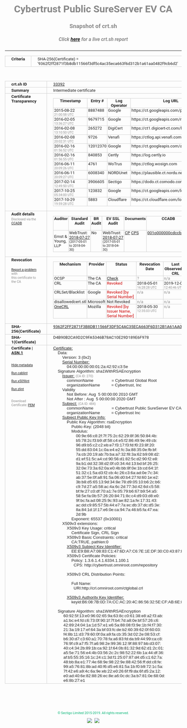 # Cybertrust Public SureServer EV CA
### Snapshot of crt.sh
##### Click [here](https://crt.sh/?q=9362F2FF2871F3B8DB11566F3DF5C4AC35ECA663F6D312B1A61AA0482F9CB6D2) for a live crt.sh report

---
<!DOCTYPE HTML PUBLIC "-//W3C//DTD HTML 4.0 Transitional//EN">
<HTML>
<HEAD>
  <META http-equiv="Content-Type" content="text/html; charset=UTF-8">
  <TITLE>crt.sh | 9362f2ff2871f3b8db11566f3df5c4ac35eca663f6d312b1a61aa0482f9cb6d2</TITLE>
  <META name="description" content="Free CT Log Certificate Search Tool from Sectigo (formerly Comodo CA)">
  <META name="keywords" content="crt.sh, CT, Certificate Transparency, Certificate Search, SSL Certificate, Sectigo, Comodo CA">
  <LINK href="//fonts.googleapis.com/css?family=Roboto+Mono|Roboto:400,400i,700,700i" rel="stylesheet">
  <STYLE type="text/css">
    a {
      white-space: nowrap;
    }
    body {
      color: #888888;
      font: 12pt Roboto, sans-serif;
      padding-top: 10px;
      text-align: center
    }
    form {
      margin: 0px
    }
    span {
      border-radius: 10px
    }
    span.heading {
      color: #888888;
      font: 12pt Roboto, sans-serif
    }
    span.title {
      background-color: #00B373;
      color: #FFFFFF;
      font: bold 18pt Roboto, sans-serif;
      padding: 0px 5px
    }
    span.text {
      color: #888888;
      font: 10pt Roboto, sans-serif
    }
    span.whiteongrey {
      background-color: #D9D9D6;
      color: #FFFFFF;
      font: bold 18pt Roboto, sans-serif;
      padding: 0px 5px
    }
    table {
      border-collapse: collapse;
      color: #222222;
      font: 10pt Roboto, sans-serif;
      margin-left: auto;
      margin-right: auto
    }
    table.options {
      border: none;
      margin-left: 10px
    }
    td, th {
      border: 1px solid #CCCCCC;
      padding: 0px 2px;
      text-align: left;
      vertical-align: top
    }
    td.outer, th.outer {
      border: 1px solid #CCCCCC;
      padding: 2px 20px;
      text-align: left
    }
    th.heading {
      color: #888888;
      font: bold italic 12pt Roboto, sans-serif;
      padding: 20px 0px 0px;
      text-align: center
    }
    th.options, td.options {
      border: none;
      vertical-align: middle
    }
    td.text {
      font: 10pt "Roboto Mono", sans-serif;
      padding: 2px 20px
    }
    td.heading {
      border: none;
      color: #888888;
      font: 12pt Roboto, sans-serif;
      padding-top: 20px;
      text-align: center
    }
    table.lint td, th {
      text-align: center
    }
    .button {
      background-color: #00B373;
      border-radius: 10px;
      color: #FFFFFF;
      font: bold 13pt Roboto, sans-serif
    }
    .copyright {
      font: 8pt Roboto, sans-serif;
      color: #00B373
    }
    .input {
      border: 1px solid #888888;
      font-weight: bold;
      text-align: center
    }
    .small {
      font: 8pt Roboto, sans-serif;
      color: #888888
    }
    .error {
      background-color: #FFDFDF;
      color: #CC0000;
      font-weight: bold
    }
    .fatal {
      background-color: #0000AA;
      color: #FFFFFF;
      font-weight: bold
    }
    .notice {
      background-color: #FFFFDF;
      color: #606000
    }
    .warning {
      background-color: #FFEFDF;
      color: #DF6000
    }
  </STYLE>
</HEAD>
<BODY>

<TABLE>
  <TR>
    <TH class="outer">Criteria</TH>
    <TD class="outer">SHA-256(Certificate) = '9362f2ff2871f3b8db11566f3df5c4ac35eca663f6d312b1a61aa0482f9cb6d2'</TD>
  </TR>
</TABLE>
<BR>
<TABLE>
  <TR>
    <TH class="outer">crt.sh ID</TH>
    <TD class="outer"><A href="?id=33392">33392</A></TD>
  </TR>
  <TR>
    <TH class="outer">Summary</TH>
    <TD class="outer">Intermediate certificate</TD>
  </TR>
  <TR>
    <TH class="outer">Certificate<BR>Transparency</TH>
    <TD class="outer">
<TABLE class="options" style="margin-left:0px">
  <TR>
    <TH>Timestamp</TH>
    <TH>Entry #</TH>
    <TH>Log Operator</TH>
    <TH>Log URL</TH>
  </TR>
  <TR>
    <TD>2015-08-22&nbsp; <FONT class="small">21:00:58 UTC</FONT></TD>
    <TD>8887488</TD>
    <TD>Google</TD>
    <TD>https://ct.googleapis.com/pilot</TD>
  </TR>
  <TR>
    <TD>2016-02-05&nbsp; <FONT class="small">13:36:27 UTC</FONT></TD>
    <TD>9679715</TD>
    <TD>Google</TD>
    <TD>https://ct.googleapis.com/rocketeer</TD>
  </TR>
  <TR>
    <TD>2016-02-08&nbsp; <FONT class="small">13:10:50 UTC</FONT></TD>
    <TD>265272</TD>
    <TD>DigiCert</TD>
    <TD>https://ct1.digicert-ct.com/log</TD>
  </TR>
  <TR>
    <TD>2016-02-08&nbsp; <FONT class="small">20:02:31 UTC</FONT></TD>
    <TD>9726</TD>
    <TD>Venafi</TD>
    <TD>https://ctlog.api.venafi.com</TD>
  </TR>
  <TR>
    <TD>2016-02-16&nbsp; <FONT class="small">01:56:52 UTC</FONT></TD>
    <TD>12012370</TD>
    <TD>Google</TD>
    <TD>https://ct.googleapis.com/aviator</TD>
  </TR>
  <TR>
    <TD>2016-02-16&nbsp; <FONT class="small">01:56:55 UTC</FONT></TD>
    <TD>840853</TD>
    <TD>Certly</TD>
    <TD>https://log.certly.io</TD>
  </TR>
  <TR>
    <TD>2016-06-11&nbsp; <FONT class="small">20:09:26 UTC</FONT></TD>
    <TD>4761</TD>
    <TD>WoTrus</TD>
    <TD>https://ctlog.wosign.com</TD>
  </TR>
  <TR>
    <TD>2016-06-11&nbsp; <FONT class="small">20:09:27 UTC</FONT></TD>
    <TD>6008340</TD>
    <TD>NORDUnet</TD>
    <TD>https://plausible.ct.nordu.net</TD>
  </TR>
  <TR>
    <TD>2017-02-14&nbsp; <FONT class="small">12:49:50 UTC</FONT></TD>
    <TD>3906605</TD>
    <TD>Sectigo</TD>
    <TD>https://dodo.ct.comodo.com</TD>
  </TR>
  <TR>
    <TD>2017-10-25&nbsp; <FONT class="small">05:34:00 UTC</FONT></TD>
    <TD>123832</TD>
    <TD>Google</TD>
    <TD>https://ct.googleapis.com/logs/argon2020</TD>
  </TR>
  <TR>
    <TD>2017-10-29&nbsp; <FONT class="small">19:59:28 UTC</FONT></TD>
    <TD>5883</TD>
    <TD>Cloudflare</TD>
    <TD>https://ct.cloudflare.com/logs/nimbus2020</TD>
  </TR>
</TABLE>
    </TD>
  </TR>
  <TR>
    <TH class="outer">Audit details<BR>
      <DIV class="small" style="padding-top:3px">Disclosed via the
        <A href="//ccadb-public.secure.force.com/mozilla/PublicAllIntermediateCerts" target="_blank">CCADB</A></DIV>
    </TH>
    <TD class="outer">
<TABLE class="options" style="margin-left:0px">
  <TR>
    <TH>Auditor</TH>
    <TH>Standard Audit</TH>
    <TH>BR Audit</TH>
    <TH>EV SSL Audit</TH>
    <TH>Documents</TH>
    <TH>CCADB</TH>
    <TH>Root Owner / Certificate</TH>
  </TR>
  <TR>
    <TD style="vertical-align:middle">Ernst & Young, LLP</TD>
    <TD>WebTrust:
      <A href="https://bug1479561.bmoattachments.org/attachment.cgi?id=8996060" target="_blank">2018-07-27</A>
      <BR><FONT style="font-size:8pt">(2017-05-01 to 2018-04-30)</FONT></TD>
    <TD>No    <TD>WebTrust:
      <A href="https://bug1479561.bmoattachments.org/attachment.cgi?id=8996061" target="_blank">2018-07-27</A>
      <BR><FONT style="font-size:8pt">(2017-05-01 to 2018-04-30)</FONT></TD>
    <TD>
      <A href="https://secure.omniroot.com/repository/" target="blank">CP</A>
      <A href="https://secure.omniroot.com/repository/" target="blank">CPS</A>
    </TD>
    <TD><A href="//ccadb.force.com/001o000000cdccbAAA" target="_blank">001o000000cdccbAAA</A></TD>
    <TD><A href="/?id=60565">DigiCert</A></TD>
  </TR>
</TABLE>
    </TD>
  </TR>
  <TR>
    <TH class="outer">Revocation<BR><BR>
      <DIV class="small" style="padding-top:3px"><A href="?id=33392&opt=problemreporting">Report a problem</A> with<BR>this certificate to the CA</DIV></TH>
    <TD class="outer">
      <TABLE class="options" style="margin-left:0px">
        <TR>
          <TH>Mechanism</TH>
          <TH>Provider</TH>
          <TH>Status</TH>
          <TH>Revocation Date</TH>
          <TH>Last Observed in CRL</TH>
          <TH>Last Checked <SPAN style="color:#CC0000;vertical-align:middle;font-size:70%;font-weight:normal">(Error)</SPAN></TH>
        </TR>
        <TR>
          <TD>OCSP</TD>
          <TD>The CA</TD>
          <TD><A href="?id=33392&opt=ocsp">Check</A></TD>
          <TD><SPAN style="color:#888888">?</SPAN></TD>
          <TD><SPAN style="color:#888888">n/a</SPAN></TD>
          <TD><SPAN style="color:#888888">?</SPAN></TD>
        </TR>
        <TR>
          <TD>CRL</TD>
          <TD>The CA</TD>
          <TD><SPAN style="color:#CC0000">Revoked</SPAN></TD><TD>2018-05-01&nbsp; <FONT class="small">16:28:28 UTC</FONT></TD><TD>2019-12-03&nbsp; <FONT class="small">12:40:46 UTC</FONT></TD><TD>2019-12-04&nbsp; <FONT class="small">17:06:55 UTC</FONT></TD>
        </TR>
        <TR>
          <TD>CRLSet/Blacklist</TD>
          <TD>Google</TD>
          <TD><SPAN style="color:#CC0000">Revoked [by Serial Number]</SPAN></TD>
          <TD><SPAN style="color:#888888">n/a</SPAN></TD>
          <TD><SPAN style="color:#888888">n/a</SPAN></TD>
          <TD><SPAN style="color:#888888">n/a</SPAN></TD>
        </TR>
        <TR>
          <TD>disallowedcert.stl</TD>
          <TD>Microsoft</TD>
          <TD>Not Revoked</TD>
          <TD><SPAN style="color:#888888">n/a</SPAN></TD>
          <TD><SPAN style="color:#888888">n/a</SPAN></TD>
          <TD><SPAN style="color:#888888">n/a</SPAN></TD>
        </TR>
        <TR>
          <TD><A href="/mozilla-onecrl" target="_blank">OneCRL</A></TD>
          <TD>Mozilla</TD>
          <TD><SPAN style="color:#CC0000">Revoked [by Issuer Name, Serial Number]</SPAN></TD><TD>2018-05-30&nbsp; <FONT class="small">12:35:03 UTC</FONT></TD>
          <TD><SPAN style="color:#888888">n/a</SPAN></TD>
          <TD><SPAN style="color:#888888">n/a</SPAN></TD>
        </TR>
      </TABLE>
    </TD>
  </TR>
  <TR>
    <TH class="outer">SHA-256(Certificate)</TH>
    <TD class="outer"><A href="//censys.io/certificates/9362f2ff2871f3b8db11566f3df5c4ac35eca663f6d312b1a61aa0482f9cb6d2">9362F2FF2871F3B8DB11566F3DF5C4AC35ECA663F6D312B1A61AA0482F9CB6D2</A></TD>
  </TR>
  <TR>
    <TH class="outer">SHA-1(Certificate)</TH>
    <TD class="outer">D4B90B2CA9D2C9FA5346B78AC10E29D189E6F978</TD>
  </TR>
  <TR>
    <TH class="outer">Certificate | <A href="?asn1=33392">ASN.1</A>
      <SPAN class="small"><BR>
      <BR><BR><A href="?id=33392&opt=nometadata">Hide metadata</A>
      <BR><BR><A href="?id=33392&opt=cablint">Run cablint</A>
      <BR><BR><A href="?id=33392&opt=x509lint">Run x509lint</A>
      <BR><BR><A href="?id=33392&opt=zlint">Run zlint</A>
      <BR><BR><BR>Download Certificate: <A href="?d=33392">PEM</A>
      </SPAN>
    </TH>
    <TD class="text"><A href="?d=33392">Certificate:</A><BR>&nbsp;&nbsp;&nbsp;&nbsp;Data:<BR>&nbsp;&nbsp;&nbsp;&nbsp;&nbsp;&nbsp;&nbsp;&nbsp;Version:&nbsp;3&nbsp;(0x2)<BR>&nbsp;&nbsp;&nbsp;&nbsp;&nbsp;&nbsp;&nbsp;&nbsp;<A href="?serial=0400000000012a4292c35e">Serial&nbsp;Number:</A><BR>&nbsp;&nbsp;&nbsp;&nbsp;&nbsp;&nbsp;&nbsp;&nbsp;&nbsp;&nbsp;&nbsp;&nbsp;04:00:00:00:00:01:2a:42:92:c3:5e<BR>&nbsp;&nbsp;&nbsp;&nbsp;Signature&nbsp;Algorithm:&nbsp;sha1WithRSAEncryption<BR>&nbsp;&nbsp;&nbsp;&nbsp;&nbsp;&nbsp;&nbsp;&nbsp;<A href="?caid=270">Issuer:</A> <SPAN class="small">(CA ID: 270)</SPAN><BR>&nbsp;&nbsp;&nbsp;&nbsp;&nbsp;&nbsp;&nbsp;&nbsp;&nbsp;&nbsp;&nbsp;&nbsp;commonName&nbsp;&nbsp;&nbsp;&nbsp;&nbsp;&nbsp;&nbsp;&nbsp;&nbsp;&nbsp;&nbsp;&nbsp;&nbsp;&nbsp;&nbsp;&nbsp;=&nbsp;Cybertrust&nbsp;Global&nbsp;Root<BR>&nbsp;&nbsp;&nbsp;&nbsp;&nbsp;&nbsp;&nbsp;&nbsp;&nbsp;&nbsp;&nbsp;&nbsp;organizationName&nbsp;&nbsp;&nbsp;&nbsp;&nbsp;&nbsp;&nbsp;&nbsp;&nbsp;&nbsp;=&nbsp;Cybertrust,&nbsp;Inc<BR>&nbsp;&nbsp;&nbsp;&nbsp;&nbsp;&nbsp;&nbsp;&nbsp;Validity<BR>&nbsp;&nbsp;&nbsp;&nbsp;&nbsp;&nbsp;&nbsp;&nbsp;&nbsp;&nbsp;&nbsp;&nbsp;Not&nbsp;Before:&nbsp;Aug&nbsp;&nbsp;5&nbsp;00:00:00&nbsp;2010&nbsp;GMT<BR>&nbsp;&nbsp;&nbsp;&nbsp;&nbsp;&nbsp;&nbsp;&nbsp;&nbsp;&nbsp;&nbsp;&nbsp;Not&nbsp;After&nbsp;:&nbsp;Aug&nbsp;&nbsp;5&nbsp;00:00:00&nbsp;2020&nbsp;GMT<BR>&nbsp;&nbsp;&nbsp;&nbsp;&nbsp;&nbsp;&nbsp;&nbsp;<A href="?caid=484">Subject:</A> <SPAN class="small">(CA ID: 484)</SPAN><BR>&nbsp;&nbsp;&nbsp;&nbsp;&nbsp;&nbsp;&nbsp;&nbsp;&nbsp;&nbsp;&nbsp;&nbsp;commonName&nbsp;&nbsp;&nbsp;&nbsp;&nbsp;&nbsp;&nbsp;&nbsp;&nbsp;&nbsp;&nbsp;&nbsp;&nbsp;&nbsp;&nbsp;&nbsp;=&nbsp;Cybertrust&nbsp;Public&nbsp;SureServer&nbsp;EV&nbsp;CA<BR>&nbsp;&nbsp;&nbsp;&nbsp;&nbsp;&nbsp;&nbsp;&nbsp;&nbsp;&nbsp;&nbsp;&nbsp;organizationName&nbsp;&nbsp;&nbsp;&nbsp;&nbsp;&nbsp;&nbsp;&nbsp;&nbsp;&nbsp;=&nbsp;Cybertrust&nbsp;Inc<BR>&nbsp;&nbsp;&nbsp;&nbsp;&nbsp;&nbsp;&nbsp;&nbsp;<A href="?spkisha256=09451613534eb3495e503782f9c3951e57785f9bd95bd4756f594426e40fbdff">Subject&nbsp;Public&nbsp;Key&nbsp;Info:</A><BR>&nbsp;&nbsp;&nbsp;&nbsp;&nbsp;&nbsp;&nbsp;&nbsp;&nbsp;&nbsp;&nbsp;&nbsp;Public&nbsp;Key&nbsp;Algorithm:&nbsp;rsaEncryption<BR>&nbsp;&nbsp;&nbsp;&nbsp;&nbsp;&nbsp;&nbsp;&nbsp;&nbsp;&nbsp;&nbsp;&nbsp;&nbsp;&nbsp;&nbsp;&nbsp;Public-Key:&nbsp;(2048&nbsp;bit)<BR>&nbsp;&nbsp;&nbsp;&nbsp;&nbsp;&nbsp;&nbsp;&nbsp;&nbsp;&nbsp;&nbsp;&nbsp;&nbsp;&nbsp;&nbsp;&nbsp;Modulus:<BR>&nbsp;&nbsp;&nbsp;&nbsp;&nbsp;&nbsp;&nbsp;&nbsp;&nbsp;&nbsp;&nbsp;&nbsp;&nbsp;&nbsp;&nbsp;&nbsp;&nbsp;&nbsp;&nbsp;&nbsp;00:9e:66:c8:2f:7f:75:2c:62:29:8f:36:50:84:4b:<BR>&nbsp;&nbsp;&nbsp;&nbsp;&nbsp;&nbsp;&nbsp;&nbsp;&nbsp;&nbsp;&nbsp;&nbsp;&nbsp;&nbsp;&nbsp;&nbsp;&nbsp;&nbsp;&nbsp;&nbsp;b5:78:2c:f3:b9:df:58:c4:e5:f2:86:49:9e:49:cb:<BR>&nbsp;&nbsp;&nbsp;&nbsp;&nbsp;&nbsp;&nbsp;&nbsp;&nbsp;&nbsp;&nbsp;&nbsp;&nbsp;&nbsp;&nbsp;&nbsp;&nbsp;&nbsp;&nbsp;&nbsp;96:d9:b5:c2:c2:eb:e7:f3:17:f3:fd:f0:23:8f:20:<BR>&nbsp;&nbsp;&nbsp;&nbsp;&nbsp;&nbsp;&nbsp;&nbsp;&nbsp;&nbsp;&nbsp;&nbsp;&nbsp;&nbsp;&nbsp;&nbsp;&nbsp;&nbsp;&nbsp;&nbsp;55:dd:83:04:1c:0a:e4:e2:fc:3a:88:35:0e:fb:bf:<BR>&nbsp;&nbsp;&nbsp;&nbsp;&nbsp;&nbsp;&nbsp;&nbsp;&nbsp;&nbsp;&nbsp;&nbsp;&nbsp;&nbsp;&nbsp;&nbsp;&nbsp;&nbsp;&nbsp;&nbsp;7a:cb:20:19:ab:7b:ba:a7:32:f8:3a:62:b9:08:d2:<BR>&nbsp;&nbsp;&nbsp;&nbsp;&nbsp;&nbsp;&nbsp;&nbsp;&nbsp;&nbsp;&nbsp;&nbsp;&nbsp;&nbsp;&nbsp;&nbsp;&nbsp;&nbsp;&nbsp;&nbsp;d1:ef:51:5c:a4:cd:90:56:d1:82:5c:d2:90:f2:e8:<BR>&nbsp;&nbsp;&nbsp;&nbsp;&nbsp;&nbsp;&nbsp;&nbsp;&nbsp;&nbsp;&nbsp;&nbsp;&nbsp;&nbsp;&nbsp;&nbsp;&nbsp;&nbsp;&nbsp;&nbsp;9a:b1:dd:32:38:d2:0f:c0:34:4d:13:bd:bf:26:25:<BR>&nbsp;&nbsp;&nbsp;&nbsp;&nbsp;&nbsp;&nbsp;&nbsp;&nbsp;&nbsp;&nbsp;&nbsp;&nbsp;&nbsp;&nbsp;&nbsp;&nbsp;&nbsp;&nbsp;&nbsp;32:0e:73:3a:62:0a:e0:4b:bb:8f:0e:1b:cd:64:1f:<BR>&nbsp;&nbsp;&nbsp;&nbsp;&nbsp;&nbsp;&nbsp;&nbsp;&nbsp;&nbsp;&nbsp;&nbsp;&nbsp;&nbsp;&nbsp;&nbsp;&nbsp;&nbsp;&nbsp;&nbsp;51:32:c1:5a:d3:f2:cb:4c:26:c3:6a:ad:0e:7c:34:<BR>&nbsp;&nbsp;&nbsp;&nbsp;&nbsp;&nbsp;&nbsp;&nbsp;&nbsp;&nbsp;&nbsp;&nbsp;&nbsp;&nbsp;&nbsp;&nbsp;&nbsp;&nbsp;&nbsp;&nbsp;ab:37:5e:0f:a8:91:5a:06:d0:b4:27:fd:60:1e:e2:<BR>&nbsp;&nbsp;&nbsp;&nbsp;&nbsp;&nbsp;&nbsp;&nbsp;&nbsp;&nbsp;&nbsp;&nbsp;&nbsp;&nbsp;&nbsp;&nbsp;&nbsp;&nbsp;&nbsp;&nbsp;3b:b8:d5:65:13:9d:34:8e:78:d9:05:10:b6:2c:b6:<BR>&nbsp;&nbsp;&nbsp;&nbsp;&nbsp;&nbsp;&nbsp;&nbsp;&nbsp;&nbsp;&nbsp;&nbsp;&nbsp;&nbsp;&nbsp;&nbsp;&nbsp;&nbsp;&nbsp;&nbsp;c9:7d:27:a5:58:ac:4a:6c:2d:77:3d:42:6d:c5:58:<BR>&nbsp;&nbsp;&nbsp;&nbsp;&nbsp;&nbsp;&nbsp;&nbsp;&nbsp;&nbsp;&nbsp;&nbsp;&nbsp;&nbsp;&nbsp;&nbsp;&nbsp;&nbsp;&nbsp;&nbsp;bf:fe:27:c0:df:70:a1:7e:05:79:b6:67:b9:54:a5:<BR>&nbsp;&nbsp;&nbsp;&nbsp;&nbsp;&nbsp;&nbsp;&nbsp;&nbsp;&nbsp;&nbsp;&nbsp;&nbsp;&nbsp;&nbsp;&nbsp;&nbsp;&nbsp;&nbsp;&nbsp;58:5e:fa:0b:57:26:20:84:71:8c:c4:d9:03:d8:e0:<BR>&nbsp;&nbsp;&nbsp;&nbsp;&nbsp;&nbsp;&nbsp;&nbsp;&nbsp;&nbsp;&nbsp;&nbsp;&nbsp;&nbsp;&nbsp;&nbsp;&nbsp;&nbsp;&nbsp;&nbsp;9f:bc:fa:ad:08:25:9c:93:ae:82:1a:fe:17:31:43:<BR>&nbsp;&nbsp;&nbsp;&nbsp;&nbsp;&nbsp;&nbsp;&nbsp;&nbsp;&nbsp;&nbsp;&nbsp;&nbsp;&nbsp;&nbsp;&nbsp;&nbsp;&nbsp;&nbsp;&nbsp;ac:dd:c9:85:57:5b:44:e7:7a:ec:db:37:dc:d5:3e:<BR>&nbsp;&nbsp;&nbsp;&nbsp;&nbsp;&nbsp;&nbsp;&nbsp;&nbsp;&nbsp;&nbsp;&nbsp;&nbsp;&nbsp;&nbsp;&nbsp;&nbsp;&nbsp;&nbsp;&nbsp;8a:84:1d:1f:17:e6:0e:ca:94:7a:46:b5:fa:47:ea:<BR>&nbsp;&nbsp;&nbsp;&nbsp;&nbsp;&nbsp;&nbsp;&nbsp;&nbsp;&nbsp;&nbsp;&nbsp;&nbsp;&nbsp;&nbsp;&nbsp;&nbsp;&nbsp;&nbsp;&nbsp;2d:9b<BR>&nbsp;&nbsp;&nbsp;&nbsp;&nbsp;&nbsp;&nbsp;&nbsp;&nbsp;&nbsp;&nbsp;&nbsp;&nbsp;&nbsp;&nbsp;&nbsp;Exponent:&nbsp;65537&nbsp;(0x10001)<BR>&nbsp;&nbsp;&nbsp;&nbsp;&nbsp;&nbsp;&nbsp;&nbsp;X509v3&nbsp;extensions:<BR>&nbsp;&nbsp;&nbsp;&nbsp;&nbsp;&nbsp;&nbsp;&nbsp;&nbsp;&nbsp;&nbsp;&nbsp;X509v3&nbsp;Key&nbsp;Usage:&nbsp;critical<BR>&nbsp;&nbsp;&nbsp;&nbsp;&nbsp;&nbsp;&nbsp;&nbsp;&nbsp;&nbsp;&nbsp;&nbsp;&nbsp;&nbsp;&nbsp;&nbsp;Certificate&nbsp;Sign,&nbsp;CRL&nbsp;Sign<BR>&nbsp;&nbsp;&nbsp;&nbsp;&nbsp;&nbsp;&nbsp;&nbsp;&nbsp;&nbsp;&nbsp;&nbsp;X509v3&nbsp;Basic&nbsp;Constraints:&nbsp;critical<BR>&nbsp;&nbsp;&nbsp;&nbsp;&nbsp;&nbsp;&nbsp;&nbsp;&nbsp;&nbsp;&nbsp;&nbsp;&nbsp;&nbsp;&nbsp;&nbsp;CA:TRUE,&nbsp;pathlen:0<BR>&nbsp;&nbsp;&nbsp;&nbsp;&nbsp;&nbsp;&nbsp;&nbsp;&nbsp;&nbsp;&nbsp;&nbsp;<A href="?ski=eee9b8a70883c1476da7c67e1edf30c04387dc24">X509v3&nbsp;Subject&nbsp;Key&nbsp;Identifier:</A><BR>&nbsp;&nbsp;&nbsp;&nbsp;&nbsp;&nbsp;&nbsp;&nbsp;&nbsp;&nbsp;&nbsp;&nbsp;&nbsp;&nbsp;&nbsp;&nbsp;EE:E9:B8:A7:08:83:C1:47:6D:A7:C6:7E:1E:DF:30:C0:43:87:DC:24<BR>&nbsp;&nbsp;&nbsp;&nbsp;&nbsp;&nbsp;&nbsp;&nbsp;&nbsp;&nbsp;&nbsp;&nbsp;X509v3&nbsp;Certificate&nbsp;Policies:&nbsp;<BR>&nbsp;&nbsp;&nbsp;&nbsp;&nbsp;&nbsp;&nbsp;&nbsp;&nbsp;&nbsp;&nbsp;&nbsp;&nbsp;&nbsp;&nbsp;&nbsp;Policy:&nbsp;1.3.6.1.4.1.6334.1.100.1<BR>&nbsp;&nbsp;&nbsp;&nbsp;&nbsp;&nbsp;&nbsp;&nbsp;&nbsp;&nbsp;&nbsp;&nbsp;&nbsp;&nbsp;&nbsp;&nbsp;&nbsp;&nbsp;CPS:&nbsp;http://cybertrust.omniroot.com/repository<BR><BR>&nbsp;&nbsp;&nbsp;&nbsp;&nbsp;&nbsp;&nbsp;&nbsp;&nbsp;&nbsp;&nbsp;&nbsp;X509v3&nbsp;CRL&nbsp;Distribution&nbsp;Points:&nbsp;<BR><BR>&nbsp;&nbsp;&nbsp;&nbsp;&nbsp;&nbsp;&nbsp;&nbsp;&nbsp;&nbsp;&nbsp;&nbsp;&nbsp;&nbsp;&nbsp;&nbsp;Full&nbsp;Name:<BR>&nbsp;&nbsp;&nbsp;&nbsp;&nbsp;&nbsp;&nbsp;&nbsp;&nbsp;&nbsp;&nbsp;&nbsp;&nbsp;&nbsp;&nbsp;&nbsp;&nbsp;&nbsp;URI:http://crl.omniroot.com/ctglobal.crl<BR><BR>&nbsp;&nbsp;&nbsp;&nbsp;&nbsp;&nbsp;&nbsp;&nbsp;&nbsp;&nbsp;&nbsp;&nbsp;<A href="?ski=b6087b0d7accac204c8656325ecfab6e852d7057">X509v3&nbsp;Authority&nbsp;Key&nbsp;Identifier:</A><BR>&nbsp;&nbsp;&nbsp;&nbsp;&nbsp;&nbsp;&nbsp;&nbsp;&nbsp;&nbsp;&nbsp;&nbsp;&nbsp;&nbsp;&nbsp;&nbsp;keyid:B6:08:7B:0D:7A:CC:AC:20:4C:86:56:32:5E:CF:AB:6E:85:2D:70:57<BR><BR>&nbsp;&nbsp;&nbsp;&nbsp;Signature&nbsp;Algorithm:&nbsp;sha1WithRSAEncryption<BR>&nbsp;&nbsp;&nbsp;&nbsp;&nbsp;&nbsp;&nbsp;&nbsp;&nbsp;60:92:5f:13:e0:96:02:65:9a:63:8c:c0:61:38:e8:a2:f3:ab:<BR>&nbsp;&nbsp;&nbsp;&nbsp;&nbsp;&nbsp;&nbsp;&nbsp;&nbsp;a1:bc:e4:fd:c6:73:0f:90:1f:7f:b4:7d:a8:0e:bf:57:26:c6:<BR>&nbsp;&nbsp;&nbsp;&nbsp;&nbsp;&nbsp;&nbsp;&nbsp;&nbsp;42:89:24:04:1a:1d:57:e1:e6:5a:88:08:f3:9e:1b:f4:f7:30:<BR>&nbsp;&nbsp;&nbsp;&nbsp;&nbsp;&nbsp;&nbsp;&nbsp;&nbsp;21:3a:19:17:ef:64:3a:bf:03:fc:de:b2:60:39:62:0f:60:03:<BR>&nbsp;&nbsp;&nbsp;&nbsp;&nbsp;&nbsp;&nbsp;&nbsp;&nbsp;f4:8b:11:d3:79:60:0f:0a:a9:fa:cb:35:3d:02:2e:08:53:cf:<BR>&nbsp;&nbsp;&nbsp;&nbsp;&nbsp;&nbsp;&nbsp;&nbsp;&nbsp;b6:30:d7:c3:60:a1:70:78:fa:a6:83:fd:da:b9:44:99:ca:c8:<BR>&nbsp;&nbsp;&nbsp;&nbsp;&nbsp;&nbsp;&nbsp;&nbsp;&nbsp;76:9f:c9:a7:f5:7f:a6:98:2e:99:36:12:9f:88:97:bb:d3:07:<BR>&nbsp;&nbsp;&nbsp;&nbsp;&nbsp;&nbsp;&nbsp;&nbsp;&nbsp;40:c4:34:2b:89:1b:ca:92:1f:64:0b:81:32:9d:62:d1:2c:01:<BR>&nbsp;&nbsp;&nbsp;&nbsp;&nbsp;&nbsp;&nbsp;&nbsp;&nbsp;a5:5e:71:56:e4:4b:03:56:2c:2c:98:52:22:6b:1a:44:df:36:<BR>&nbsp;&nbsp;&nbsp;&nbsp;&nbsp;&nbsp;&nbsp;&nbsp;&nbsp;af:b5:55:35:16:1c:24:c1:3d:f1:25:07:87:d4:d5:c1:62:7a:<BR>&nbsp;&nbsp;&nbsp;&nbsp;&nbsp;&nbsp;&nbsp;&nbsp;&nbsp;48:bb:8a:e1:77:4e:68:9e:98:22:9e:88:42:56:ff:dd:c8:fe:<BR>&nbsp;&nbsp;&nbsp;&nbsp;&nbsp;&nbsp;&nbsp;&nbsp;&nbsp;99:a5:76:81:8b:ad:40:f6:d5:e6:81:5a:1b:f0:b9:72:1c:5a:<BR>&nbsp;&nbsp;&nbsp;&nbsp;&nbsp;&nbsp;&nbsp;&nbsp;&nbsp;7f:42:e6:a9:4c:6a:9e:eb:22:e0:26:6f:f9:da:6f:d5:2a:12:<BR>&nbsp;&nbsp;&nbsp;&nbsp;&nbsp;&nbsp;&nbsp;&nbsp;&nbsp;e0:ad:40:6e:82:88:26:ec:8e:a6:0c:dc:3a:b7:81:0e:68:0d:<BR>&nbsp;&nbsp;&nbsp;&nbsp;&nbsp;&nbsp;&nbsp;&nbsp;&nbsp;e6:8b:27:e1<BR>    </TD>
  </TR>
</TABLE>

  <BR><BR><BR>

  <P class="copyright">&copy; Sectigo Limited 2015-2019. All rights reserved.</P>
  <DIV>
    <A href="https://sectigo.com/"><IMG src="/sectigo_s.png"></A>
    &nbsp;<A href="https://github.com/crtsh"><IMG src="/GitHub-Mark-32px.png"></A>
  </DIV>
</BODY>
</HTML>
